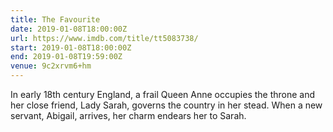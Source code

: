 ```yaml
---
title: The Favourite
date: 2019-01-08T18:00:00Z
url: https://www.imdb.com/title/tt5083738/
start: 2019-01-08T18:00:00Z
end: 2019-01-08T19:59:00Z
venue: 9c2xrvm6+hm
---
```

In early 18th century England, a frail Queen Anne occupies the throne and her close friend, Lady Sarah, governs the country in her stead. When a new servant, Abigail, arrives, her charm endears her to Sarah.
